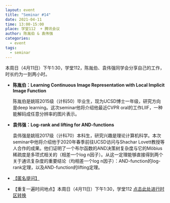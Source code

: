 ```yaml
---
layout: event
title: "Seminar #14"
date: 2021-04-11
time: 13:00-15:00
place: 学堂112  + 腾讯会议
author: 陈胤伯 & 袁伟强
categories:
  - event
tags:
  - seminar
---
```


本周日（4月11日）下午1:30，学堂112，陈胤伯、袁伟强同学会分享自己的工作，时长约为一到两小时。

* **陈胤伯：Learning Continuous Image Representation with Local Implicit Image Function**
  
  陈胤伯是姚班2015级（计科50）毕业生，现为UCSD博士一年级，研究方向是deep learning。这次seminar他将介绍他最近CVPR oral的工作LIIF，一种能解码成任意分辨率的图片表示。

* **袁伟强：Log-rank and lifting for AND-functions**
  
  袁伟强是姚班2017级（计科70）本科生，研究兴趣是理论计算机科学。本次seminar中他将介绍他于2020年春季前往UCSD访问与Shachar Lovett教授等人合作的成果。他们证明了一个布尔函数的AND决策树复杂度与它的Möbius稀疏度是多项式相关的（相差一个log n因子）。从这一定理能够直接得到两个关于通讯复杂度的重要结论（均相差一个log n因子）：AND-function的log-rank定理，以及AND-function的lifting定理。

* <a href="https://www.tapechat.net/u/X7Q2CV/V2QRQF5M">【匿名提问】</a>

* 【重复一遍时间地点】本周日（4月11日）下午1:30，学堂112 <a href="tinyurl.com/ad3akwcn">点击此处进行时区转换</a>

